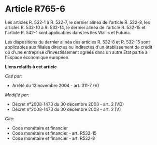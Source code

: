 # Article R765-6

Les articles R. 532-1 à R. 532-7, le dernier alinéa de l'article R. 532-8, les articles R. 532-10 à R. 532-14, le dernier
alinéa de l'article R. 532-15 et l'article R. 542-1 sont applicables dans les îles Wallis et Futuna.

Les dispositions du dernier alinéa des articles R. 532-8 et R. 532-15 sont applicables aux filiales directes ou indirectes
d'un établissement de crédit ou d'une entreprise d'investissement agréés dans un autre Etat partie à l'Espace économique
européen.

**Liens relatifs à cet article**

_Cité par_:

  - Arrêté du 12 novembre 2004 - art. 311-7 (V)

_Modifié par_:

  - Décret n°2008-1473 du 30 décembre 2008 - art. 2 (VD)
  - Décret n°2008-1473 du 30 décembre 2008 - art. 2 (V)

_Cite_:

  - Code monétaire et financier
  - Code monétaire et financier - art. R532-15
  - Code monétaire et financier - art. R532-8
